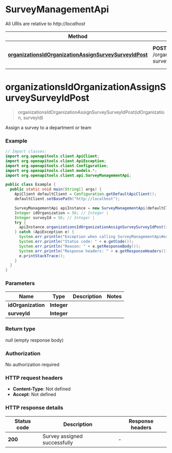 # SurveyManagementApi

All URIs are relative to *http://localhost*

| Method | HTTP request | Description |
|------------- | ------------- | -------------|
| [**organizationsIdOrganizationAssignSurveySurveyIdPost**](SurveyManagementApi.md#organizationsIdOrganizationAssignSurveySurveyIdPost) | **POST** /organizations/{idOrganization}/assign-survey/{surveyId} | Assign a survey to a department or team |


<a id="organizationsIdOrganizationAssignSurveySurveyIdPost"></a>
# **organizationsIdOrganizationAssignSurveySurveyIdPost**
> organizationsIdOrganizationAssignSurveySurveyIdPost(idOrganization, surveyId)

Assign a survey to a department or team

### Example
```java
// Import classes:
import org.openapitools.client.ApiClient;
import org.openapitools.client.ApiException;
import org.openapitools.client.Configuration;
import org.openapitools.client.models.*;
import org.openapitools.client.api.SurveyManagementApi;

public class Example {
  public static void main(String[] args) {
    ApiClient defaultClient = Configuration.getDefaultApiClient();
    defaultClient.setBasePath("http://localhost");

    SurveyManagementApi apiInstance = new SurveyManagementApi(defaultClient);
    Integer idOrganization = 56; // Integer | 
    Integer surveyId = 56; // Integer | 
    try {
      apiInstance.organizationsIdOrganizationAssignSurveySurveyIdPost(idOrganization, surveyId);
    } catch (ApiException e) {
      System.err.println("Exception when calling SurveyManagementApi#organizationsIdOrganizationAssignSurveySurveyIdPost");
      System.err.println("Status code: " + e.getCode());
      System.err.println("Reason: " + e.getResponseBody());
      System.err.println("Response headers: " + e.getResponseHeaders());
      e.printStackTrace();
    }
  }
}
```

### Parameters

| Name | Type | Description  | Notes |
|------------- | ------------- | ------------- | -------------|
| **idOrganization** | **Integer**|  | |
| **surveyId** | **Integer**|  | |

### Return type

null (empty response body)

### Authorization

No authorization required

### HTTP request headers

 - **Content-Type**: Not defined
 - **Accept**: Not defined

### HTTP response details
| Status code | Description | Response headers |
|-------------|-------------|------------------|
| **200** | Survey assigned successfully |  -  |

